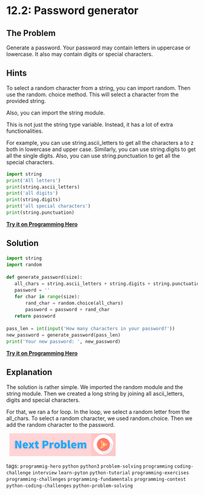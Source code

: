 # 12.2: Password generator

## The Problem

Generate a password. Your password may contain letters in uppercase or lowercase. It also may contain digits or special characters. 

## Hints
To select a random character from a string, you can import random. Then use the random. choice method. This will select a character from the provided string. 

Also, you can import the string module. 

This is not just the string type variable. Instead, it has a lot of extra functionalities.

For example, you can use string.ascii_letters to get all the characters a to z both in lowercase and upper case. Similarly, you can use string.digits to get all the single digits. Also, you can use string.punctuation to get all the special characters.

```python
import string
print('All letters')
print(string.ascii_letters)
print('all digits')
print(string.digits)
print('all special characters')
print(string.punctuation)
```

**[Try it on Programming Hero](https://play.google.com/store/apps/details?id=com.learnprogramming.codecamp)**

## Solution
```python
import string
import random
 
def generate_password(size):
   all_chars = string.ascii_letters + string.digits + string.punctuation
   password = ''
   for char in range(size):
       rand_char = random.choice(all_chars)
       password = password + rand_char
   return password
 
pass_len = int(input('How many characters in your password?'))
new_password = generate_password(pass_len)
print('Your new password: ', new_password)
```
**[Try it on Programming Hero](https://play.google.com/store/apps/details?id=com.learnprogramming.codecamp)**


## Explanation
The solution is rather simple. We imported the random module and the string module. Then we created a long string by joining all ascii_letters, digits and special characters.

For that, we ran a for loop. In the loop, we select a random letter from the all_chars. To select a random character, we used random.choice. Then we add the random character to the password. 


&nbsp;
[![Next Page](../assets/next-button.png)](Password-with-requirements.md)
&nbsp;

tags:  `programmig-hero`  `python`  `python3`  `problem-solving`  `programming`  `coding-challenge`  `interview`  `learn-pyton`  `python-tutorial`  `programming-exercises`  `programming-challenges`  `programming-fundamentals`  `programming-contest`  `python-coding-challenges`  `python-problem-solving`